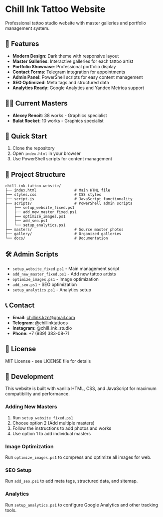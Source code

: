 # Chill Ink Tattoo Website

Professional tattoo studio website with master galleries and portfolio management system.

## 🎨 Features

- **Modern Design**: Dark theme with responsive layout
- **Master Galleries**: Interactive galleries for each tattoo artist
- **Portfolio Showcase**: Professional portfolio display
- **Contact Forms**: Telegram integration for appointments
- **Admin Panel**: PowerShell scripts for easy content management
- **SEO Optimized**: Meta tags and structured data
- **Analytics Ready**: Google Analytics and Yandex Metrica support

## 👨‍🎨 Current Masters

- **Alexey Renoit**: 38 works - Graphics specialist
- **Bulat Rocket**: 10 works - Graphics specialist

## 🚀 Quick Start

1. Clone the repository
2. Open `index.html` in your browser
3. Use PowerShell scripts for content management

## 📁 Project Structure

```
chill-ink-tattoo-website/
├── index.html                 # Main HTML file
├── styles.css                 # CSS styles
├── script.js                  # JavaScript functionality
├── scripts/                   # PowerShell admin scripts
│   ├── setup_website_fixed.ps1
│   ├── add_new_master_fixed.ps1
│   ├── optimize_images.ps1
│   ├── add_seo.ps1
│   └── setup_analytics.ps1
├── masters/                   # Source master photos
├── gallery/                   # Organized galleries
└── docs/                      # Documentation
```

## 🛠️ Admin Scripts

- `setup_website_fixed.ps1` - Main management script
- `add_new_master_fixed.ps1` - Add new tattoo artists
- `optimize_images.ps1` - Image optimization
- `add_seo.ps1` - SEO optimization
- `setup_analytics.ps1` - Analytics setup

## 📞 Contact

- **Email**: chillink.kzn@gmail.com
- **Telegram**: @chillinktattoos
- **Instagram**: @chill_ink_studio
- **Phone**: +7 (939) 383-08-71

## 📄 License

MIT License - see LICENSE file for details

## 🔧 Development

This website is built with vanilla HTML, CSS, and JavaScript for maximum compatibility and performance.

### Adding New Masters

1. Run `setup_website_fixed.ps1`
2. Choose option 2 (Add multiple masters)
3. Follow the instructions to add photos and works
4. Use option 1 to add individual masters

### Image Optimization

Run `optimize_images.ps1` to compress and optimize all images for web.

### SEO Setup

Run `add_seo.ps1` to add meta tags, structured data, and sitemap.

### Analytics

Run `setup_analytics.ps1` to configure Google Analytics and other tracking tools.